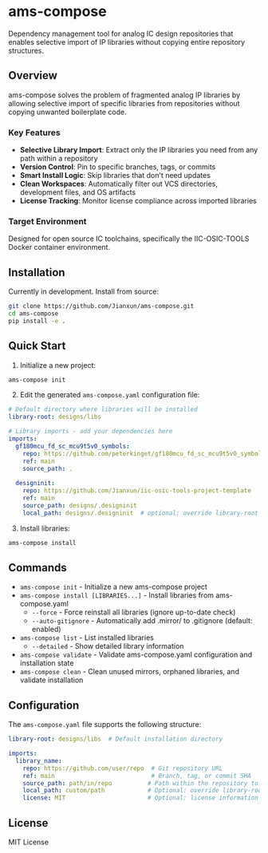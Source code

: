 # ams-compose

Dependency management tool for analog IC design repositories that enables selective import of IP libraries without copying entire repository structures.

## Overview

ams-compose solves the problem of fragmented analog IP libraries by allowing selective import of specific libraries from repositories without copying unwanted boilerplate code.

### Key Features

- **Selective Library Import**: Extract only the IP libraries you need from any path within a repository
- **Version Control**: Pin to specific branches, tags, or commits
- **Smart Install Logic**: Skip libraries that don't need updates
- **Clean Workspaces**: Automatically filter out VCS directories, development files, and OS artifacts
- **License Tracking**: Monitor license compliance across imported libraries

### Target Environment

Designed for open source IC toolchains, specifically the IIC-OSIC-TOOLS Docker container environment.

## Installation

Currently in development. Install from source:

```bash
git clone https://github.com/Jianxun/ams-compose.git
cd ams-compose
pip install -e .
```

## Quick Start

1. Initialize a new project:

```bash
ams-compose init
```

2. Edit the generated `ams-compose.yaml` configuration file:

```yaml
# Default directory where libraries will be installed
library-root: designs/libs

# Library imports - add your dependencies here
imports:
  gf180mcu_fd_sc_mcu9t5v0_symbols:
    repo: https://github.com/peterkinget/gf180mcu_fd_sc_mcu9t5v0_symbols
    ref: main
    source_path: .
    
  designinit:
    repo: https://github.com/Jianxun/iic-osic-tools-project-template
    ref: main
    source_path: designs/.designinit
    local_path: designs/.designinit  # optional: override library-root location
```

3. Install libraries:

```bash
ams-compose install
```

## Commands

- `ams-compose init` - Initialize a new ams-compose project
- `ams-compose install [LIBRARIES...]` - Install libraries from ams-compose.yaml
  - `--force` - Force reinstall all libraries (ignore up-to-date check)
  - `--auto-gitignore` - Automatically add .mirror/ to .gitignore (default: enabled)
- `ams-compose list` - List installed libraries
  - `--detailed` - Show detailed library information
- `ams-compose validate` - Validate ams-compose.yaml configuration and installation state
- `ams-compose clean` - Clean unused mirrors, orphaned libraries, and validate installation

## Configuration

The `ams-compose.yaml` file supports the following structure:

```yaml
library-root: designs/libs  # Default installation directory

imports:
  library_name:
    repo: https://github.com/user/repo  # Git repository URL
    ref: main                           # Branch, tag, or commit SHA
    source_path: path/in/repo          # Path within the repository to extract
    local_path: custom/path            # Optional: override library-root location
    license: MIT                       # Optional: license information
```

## License

MIT License